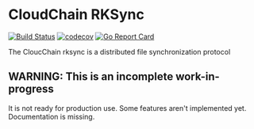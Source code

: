 # CloudChain RKSync

[![Build Status](https://travis-ci.org/rkcloudchain/rksync.svg?branch=master)](https://travis-ci.org/rkcloudchain/rksync)
[![codecov](https://codecov.io/gh/rkcloudchain/rksync/branch/master/graph/badge.svg)](https://codecov.io/gh/rkcloudchain/rksync)
[![Go Report Card](https://goreportcard.com/badge/github.com/rkcloudchain/rksync)](https://goreportcard.com/report/github.com/rkcloudchain/rksync)

The CloucChain rksync is a distributed file synchronization protocol

## WARNING: This is an incomplete work-in-progress

It is not ready for production use. Some features aren't implemented yet. Documentation is missing.